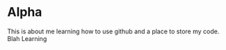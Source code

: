 Alpha
=====
This is about me learning how to use github and a place to store my code.
Blah
Learning
